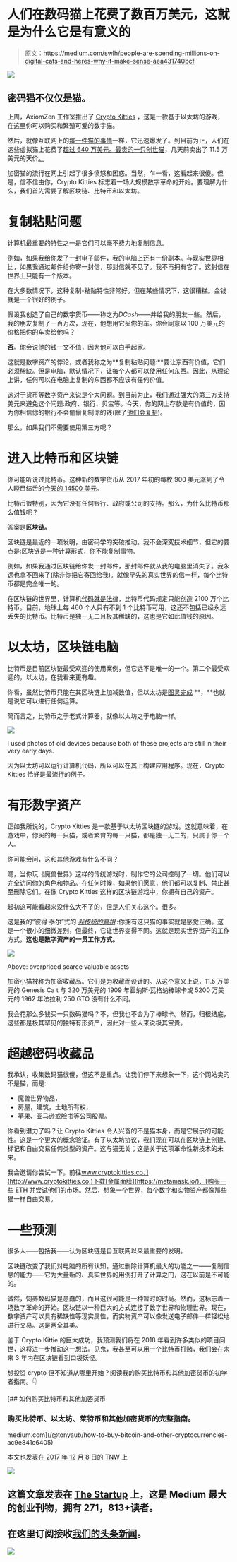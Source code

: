 # 人们在数码猫上花费了数百万美元，这就是为什么它是有意义的

> 原文：<https://medium.com/swlh/people-are-spending-millions-on-digital-cats-and-heres-why-it-make-sense-aea431740bcf>

![](img/5538bed1bde4d2deaed1ede4731dd24a.png)

## 密码猫不仅仅是猫。

上周，AxiomZen 工作室推出了 [Crypto Kitties](https://www.cryptokitties.co) ，这是一款基于以太坊的游戏，在这里你可以购买和繁殖可爱的数字猫。

然后，就像互联网上的[每一件猫的事情](https://www.youtube.com/watch?v=zi8VTeDHjcM)一样，它迅速爆发了。到目前为止，人们在这些虚拟猫上花费了[超过 640 万美元。最贵的一只](https://kittysales.herokuapp.com/)[创世猫](https://www.cryptokitties.co/kitty/1)，几天前卖出了 11.5 万美元的天价[。](https://blocksyn.com/digital-cat-sold-for-115000/)

加密猫的流行在网上引起了很多愤怒和困惑。当然，乍一看，这看起来很傻。但是，信不信由你，Crypto Kitties 标志着一场大规模数字革命的开始。要理解为什么，我们首先需要了解区块链、比特币和以太坊。

# 复制粘贴问题

计算机最重要的特性之一是它们可以毫不费力地复制信息。

例如，如果我给你发了一封电子邮件，我的电脑上还有一份副本。与现实世界相比，如果我通过邮件给你寄一封信，那封信就不见了。我不再拥有它了。这封信在世界上只能有一个版本。

在大多数情况下，这种复制-粘贴特性非常好。但在某些情况下，这很糟糕。金钱就是一个很好的例子。

假设我创造了自己的数字货币——称之为*DCash*——并给我的朋友一些。然后，我的朋友复制了一百万次，现在，他想用它买你的车。你会同意以 100 万美元的价格把你的车卖给他吗？

**否**。你会说他的钱一文不值，因为他可以白手起家。

这就是数字资产的悖论，或者我称之为**复制粘贴问题:**要让东西有价值，它们必须稀缺。但是电脑，默认情况下，让每个人都可以使用任何东西。因此，从理论上讲，任何可以在电脑上复制的东西都不应该有任何价值。

这对于货币等数字资产来说是个大问题。到目前为止，我们通过强大的第三方支持美元来避免这个问题:政府、银行、贝宝等。今天，你的网上存款是有价值的，因为你相信你的银行不会偷偷复制你的钱(除了[他们会复制](http://positivemoney.org/how-money-works/how-banks-create-money/))。

那么，如果我们不需要使用第三方呢？

# 进入比特币和区块链

你可能听说过比特币。这种新的数字货币从 2017 年初的每枚 900 美元涨到了令人瞠目结舌的[今天的 14500 美元](https://coinmarketcap.com/currencies/bitcoin/#charts)。

比特币很特别，因为它没有任何银行、政府或公司的支持。那么，为什么比特币那么值钱呢？

答案是**区块链。**

区块链是最近的一项发明，由密码学的突破推动。我不会深究技术细节，但它的要点是:区块链是一种计算形式，你不能复制事物。

例如，如果我通过区块链给你发一封邮件，那封邮件就从我的电脑里消失了。我永远也拿不回来了(除非你把它寄回给我)。就像早先的真实世界的信一样，每个比特币都是完全唯一的。

在区块链的世界里，计算机[代码就是法律](https://harvardmagazine.com/2000/01/code-is-law-html)，比特币代码规定只能创造 2100 万个比特币。目前，地球上每 460 个人只有不到 1 个比特币可用，这还不包括已经永远丢失的比特币。比特币是独一无二且极其稀缺的，这也是它如此值钱的原因。

# 以太坊，区块链电脑

比特币是目前区块链最受欢迎的使用案例，但它远不是唯一的一个。第二个最受欢迎的，以太坊，在我看来更有趣。

你看，虽然比特币只能在其区块链上加减数值，但以太坊是[图灵完成](https://en.wikipedia.org/wiki/Turing_completeness) **，**也就是说它可以进行任何运算。

简而言之，比特币之于老式计算器，就像以太坊之于电脑一样。

![](img/656bea8ef27bce53ca68bece08cd5227.png)

I used photos of old devices because both of these projects are still in their very early days.

因为以太坊可以运行计算机代码，所以可以在其上构建应用程序。现在，Crypto Kitties 恰好是最流行的例子。

# 有形数字资产

正如我所说的，Crypto Kitties 是一款基于以太坊区块链的游戏。这就意味着，在游戏中，你买的每一只猫，或者繁育的每一只猫，都是独一无二的，只属于你一个人。

你可能会问，这和其他游戏有什么不同？

嗯，当你玩《魔兽世界》这样的传统游戏时，制作它的公司控制了一切。他们可以完全访问你的角色和物品。在任何时候，如果他们愿意，他们都可以复制、禁止甚至删除它们。在像 Crypto Kitties 这样的区块链游戏中，你拥有自己的资产。

起初这可能看起来没什么大不了的，但是人们关心这个。很多。

这是我的“彼得·泰尔”式的 [*非传统的真相*](http://www.businessinsider.com/peter-thiel-loves-this-interview-question-2014-11) :你拥有这只猫的事实就是感觉正确。这是一个很小的细微差别，但最终，它让世界变得不同。这就是现实世界资产的工作方式，**这也是数字资产的一贯工作方式。**

![](img/26894d1b2174e5ac1f03f7919d0fa5ac.png)

Above: overpriced scarce valuable assets

加密小猫被称为加密收藏品。它们是为收藏而设计的。从这个意义上说，11.5 万美元的 Genesis Ca t 与 320 万美元的 1909 年霍纳斯·瓦格纳棒球卡或 5200 万美元的 1962 年法拉利 250 GTO 没有什么不同。

我会花那么多钱买一只数码猫吗？不，但我也不会为了棒球卡。然而，归根结底，这些都是极其罕见的独特有形资产，因此对一些人来说极其宝贵。

# 超越密码收藏品

我承认，收集数码猫很傻，但这不是重点。让我们停下来想象一下，这个网站卖的不是猫，而是:

*   魔兽世界物品，
*   房屋，建筑，土地所有权，
*   苹果、亚马逊或脸书等公司股票。

你看到潜力了吗？让 Crypto Kitties 令人兴奋的不是猫本身，而是它展示的可能性。这是一个更大的概念验证。有了以太坊协议，我们现在可以在区块链上创建、标记和自由交易任何类型的资产。这与猫无关；这是关于这项革命性新技术的未来。

我会邀请你尝试一下。前往[www.cryptokitties.co、](http://www.cryptokitties.co,)下载[金属面膜](https://metamask.io/)、[购买一些 ETH](https://www.coinbase.com/join/52ee94d5adea9190a5000094) 并尝试他们的市场。然后，想象一个世界，每个数字和实物资产都像那些猫一样自由交易。

# 一些预测

很多人——包括我——认为区块链是自互联网以来最重要的发明。

区块链改变了我们对电脑的所有认知。通过删除计算机最大的功能之一——复制信息的能力——它为大量新的、真实世界的用例打开了计算之门，这在以前是不可能的。

诚然，饲养数码猫是愚蠢的，而且这很可能是一种暂时的时尚。然而，这标志着一场数字革命的开始。区块链以一种巨大的方式连接了数字世界和物理世界。现在，数字资产可以具有稀缺性等现实属性，而实物资产可以像发送电子邮件一样轻松地进行交易。这是两全其美。

鉴于 Crypto Kittie 的巨大成功，我预测我们将在 2018 年看到许多类似的项目问世，这将进一步推动这一想法。见鬼，我甚至可以用一个比特币打赌，我们会在未来 3 年内在区块链看到口袋妖怪。

想投资 crypto 但不知道从哪里开始？阅读我的购买比特币和其他加密货币的初学者指南。👇

[](/@tonyaub/how-to-buy-bitcoin-and-other-cryptocurrencies-ac9e841c6405) [## 如何购买比特币和其他加密货币

### 购买比特币、以太坊、莱特币和其他加密货币的完整指南。

medium.com](/@tonyaub/how-to-buy-bitcoin-and-other-cryptocurrencies-ac9e841c6405) 

本文[也发表在 2017 年 12 月 8 日的 TNW](https://thenextweb.com/syndication/2017/12/08/crypto-kitties-perfect-example-blockchain-matters/) 上

![](img/731acf26f5d44fdc58d99a6388fe935d.png)

## 这篇文章发表在 [The Startup](https://medium.com/swlh) 上，这是 Medium 最大的创业刊物，拥有 271，813+读者。

## 在这里订阅接收[我们的头条新闻](http://growthsupply.com/the-startup-newsletter/)。

![](img/731acf26f5d44fdc58d99a6388fe935d.png)